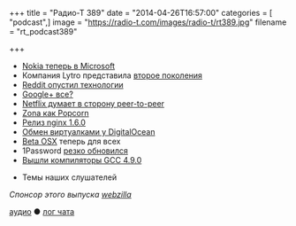 +++
title = "Радио-Т 389"
date = "2014-04-26T16:57:00"
categories = [ "podcast",]
image = "https://radio-t.com/images/radio-t/rt389.jpg"
filename = "rt_podcast389"

+++

* [Nokia теперь в Microsoft](http://conversations.nokia.com/2014/04/25/now-one-microsoft-open-letter-stephen-elop/)
* Компания Lytro представила [второe поколения](http://habrahabr.ru/post/220435/)
* [Reddit опустил технологии](http://www.bbc.com/news/technology-27100773)
* [Google+ все?](http://prsm.tc/Dv4pRg)
* [Netflix думает в сторону peer-to-peer](http://arstechnica.com/information-technology/2014/04/netflix-researching-large-scale-peer-to-peer-technology-for-streaming/)
* [Zona как Popcorn](http://torrentfreak.com/zona-is-a-popcorn-time-beater-and-a-pirates-dream-140425/)
* [Релиз nginx 1.6.0](http://www.opennet.ru/opennews/art.shtml?num=39638)
* [Обмен виртуалками у DigitalOcean](https://www.digitalocean.com/company/blog/easily-transfer-snapshots-between-accounts/)
* [Beta OSX](http://readwrite.com/2014/04/23/apple-os-x-mac-pre-release-software-osx-beta-seed-program) теперь для всех
* 1Password [резко обновился](http://ipadinsight.com/ipad-apps/1password-for-ipad-gets-its-biggest-update-ever-adds-users/)
* [Вышли компиляторы GCC 4.9.0](http://habrahabr.ru/post/220459/)
- Темы наших слушателей

_Спонсор этого выпуска [webzilla](http://radio-t.files.webzilla.com)_

[аудио](http://cdn.radio-t.com/rt_podcast389.mp3) ● [лог чата](http://chat.radio-t.com/logs/radio-t-389.html)
<audio src="http://cdn.radio-t.com/rt_podcast389.mp3" preload="none"></audio>